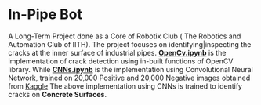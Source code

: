 # In-Pipe Bot
A Long-Term Project done as a Core of Robotix Club ( The Robotics and Automation Club of IITH). The project focuses
on identifying|inspecting the cracks at the inner surface of industrial pipes.
[**OpenCv.ipynb**](OpenCV.ipynb) is the implementation of crack detection using in-built functions of OpenCV library.
While [**CNNs.ipynb**](CNNs.ipynb) is the implementation using Convolutional Neural Network, trained on 20,000 Positive and
20,000 Negative images obtained from [Kaggle](https://www.kaggle.com/datasets/arunrk7/surface-crack-detection)
The above implementation using CNNs is trained to identify cracks on **Concrete Surfaces**.